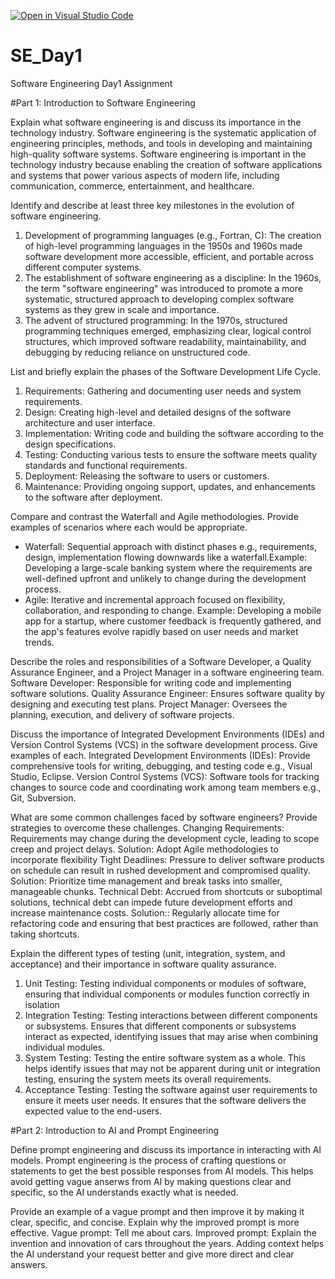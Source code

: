 [![Open in Visual Studio Code](https://classroom.github.com/assets/open-in-vscode-2e0aaae1b6195c2367325f4f02e2d04e9abb55f0b24a779b69b11b9e10269abc.svg)](https://classroom.github.com/online_ide?assignment_repo_id=18517202&assignment_repo_type=AssignmentRepo)
# SE_Day1
Software Engineering Day1 Assignment

#Part 1: Introduction to Software Engineering

Explain what software engineering is and discuss its importance in the technology industry.
 Software engineering is the systematic application of engineering principles, methods, and tools in developing and maintaining high-quality software systems. Software engineering is important in the technology industry because enabling the creation of software applications and systems that power various aspects of modern life, including communication, commerce, entertainment, and healthcare.


Identify and describe at least three key milestones in the evolution of software engineering.
1. Development of programming languages (e.g., Fortran, C): The creation of high-level programming languages in the 1950s and 1960s made software development more accessible, efficient, and portable across different computer systems.
2. The establishment of software engineering as a discipline: In the 1960s, the term "software engineering" was introduced to promote a more systematic, structured approach to developing complex software systems as they grew in scale and importance.
3. The advent of structured programming: In the 1970s, structured programming techniques emerged, emphasizing clear, logical control structures, which improved software readability, maintainability, and debugging by reducing reliance on unstructured code.
   
List and briefly explain the phases of the Software Development Life Cycle.
1. Requirements: Gathering and documenting user needs and system requirements.
2. Design: Creating high-level and detailed designs of the software architecture and user interface.
3. Implementation: Writing code and building the software according to the design specifications.
4. Testing: Conducting various tests to ensure the software meets quality standards and functional requirements.
5. Deployment: Releasing the software to users or customers.
6. Maintenance: Providing ongoing support, updates, and enhancements to the software after deployment.


Compare and contrast the Waterfall and Agile methodologies. Provide examples of scenarios where each would be appropriate.
  - Waterfall: Sequential approach with distinct phases e.g., requirements, design, implementation flowing downwards like a waterfall.Example: Developing a large-scale banking system where the requirements are well-defined upfront and unlikely to change during the development process.
  - Agile: Iterative and incremental approach focused on flexibility, collaboration, and responding to change. Example: Developing a mobile app for a startup, where customer feedback is frequently gathered, and the app's features evolve rapidly based on user needs and market trends.

Describe the roles and responsibilities of a Software Developer, a Quality Assurance Engineer, and a Project Manager in a software engineering team.
Software Developer: Responsible for writing code and implementing software solutions.
Quality Assurance Engineer: Ensures software quality by designing and executing test plans.
Project Manager: Oversees the planning, execution, and delivery of software projects.

Discuss the importance of Integrated Development Environments (IDEs) and Version Control Systems (VCS) in the software development process. Give examples of each.
 Integrated Development Environments (IDEs): Provide comprehensive tools for writing, debugging, and testing code e.g., Visual Studio, Eclipse.
 Version Control Systems (VCS): Software tools for tracking changes to source code and coordinating work among team members e.g., Git, Subversion.


What are some common challenges faced by software engineers? Provide strategies to overcome these challenges.
 Changing Requirements: Requirements may change during the development cycle, leading to scope creep and project delays.
 Solution: Adopt Agile methodologies to incorporate flexibility
 Tight Deadlines: Pressure to deliver software products on schedule can result in rushed development and compromised quality.
 Solution: Prioritize time management and break tasks into smaller, manageable chunks.
 Technical Debt: Accrued from shortcuts or suboptimal solutions, technical debt can impede future development efforts and increase maintenance costs.
 Solution:: Regularly allocate time for refactoring code and ensuring that best practices are followed, rather than taking shortcuts.



Explain the different types of testing (unit, integration, system, and acceptance) and their importance in software quality assurance.
1. Unit Testing: Testing individual components or modules of software, ensuring that individual components or modules function correctly in isolation
2. Integration Testing: Testing interactions between different components or subsystems. Ensures that different components or subsystems interact as expected, identifying issues that may arise when combining individual modules.
3. System Testing: Testing the entire software system as a whole. This helps identify issues that may not be apparent during unit or integration testing, ensuring the system meets its overall requirements.
4. Acceptance Testing: Testing the software against user requirements to ensure it meets user needs.  It ensures that the software delivers the expected value to the end-users.


#Part 2: Introduction to AI and Prompt Engineering


Define prompt engineering and discuss its importance in interacting with AI models.
Prompt engineering is the process of crafting questions or statements to get the best possible responses from AI models. This helps avoid getting vague anserws from AI by making questions clear and specific, so the AI understands exactly what is needed. 

Provide an example of a vague prompt and then improve it by making it clear, specific, and concise. Explain why the improved prompt is more effective.
Vague prompt: Tell me about cars.
Improved prompt: Explain the invention and innovation of cars throughout the years. 
Adding context helps the AI understand your request better and give more direct and clear answers.

